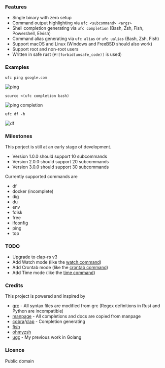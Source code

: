 ### Features

* Single binary with zero setup
* Command output highlighting via `ufc <subcommand> <args>`
* Shell completion generating via `ufc completion` (Bash, Zsh, Fish, Powershell, Elvish)
* Command alias generating via `ufc alias` or `ufc ualias` (Bash, Zsh, Fish)
* Support macOS and Linux (Windows and FreeBSD should also work)
* Support root and non-root users
* Written in safe rust (`#![forbid(unsafe_code)]` is used)

### Examples

`ufc ping google.com`

![ping](https://i.imgur.com/tmjoQa0.png)

`source <(ufc completion bash)`

![ping completion](https://i.imgur.com/mlV1zuR.png)

`ufc df -h`

![df](https://i.imgur.com/0OP1hbW.png)

### Milestones

This porject is still at an early stage of development.

* Version 1.0.0 should support 10 subcommands
* Version 2.0.0 should support 20 subcommands
* Version 3.0.0 should support 30 subcommands

Currently supported commands are

* df
* docker (incomplete)
* dig
* du
* env
* fdisk
* free
* ifconfig
* ping
* top

### TODO

* Upgrade to clap-rs v3
* Add Watch mode (like the [watch command](https://en.wikipedia.org/wiki/Watch_(command)))
* Add Crontab mode (like the [crontab command](https://en.wikipedia.org/wiki/Cron))
* Add Time mode (like the [time command](https://en.wikipedia.org/wiki/Time_(Unix)))

### Credits

This project is powered and inspired by

* [grc](https://github.com/garabik/grc) - All syntax files are modified from grc (Regex definitions in Rust and Python are incompatible)
* [manpage](https://en.wikipedia.org/wiki/Man_page) - All completions and docs are copied from manpage
* [cobra](https://github.com/spf13/cobra)/[clap](https://github.com/clap-rs/clap) - Completion generating
* [fish](https://github.com/fish-shell/fish-shell)
* [ohmyzsh](https://github.com/ohmyzsh/ohmyzsh)
* [ugc](https://github.com/joeky888/ugc) - My previous work in Golang

### Licence

Public domain